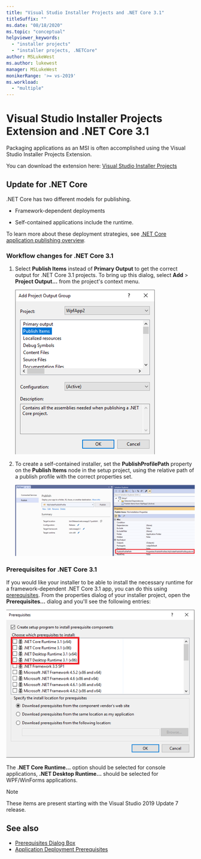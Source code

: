 ```yaml
---
title: "Visual Studio Installer Projects and .NET Core 3.1"
titleSuffix: ""
ms.date: "08/18/2020"
ms.topic: "conceptual"
helpviewer_keywords:
  - "installer projects"
  - "installer projects, .NETCore"
author: MSLukeWest
ms.author: lukewest
manager: MSLukeWest
monikerRange: '>= vs-2019'
ms.workload:
  - "multiple"
---
```


# Visual Studio Installer Projects Extension and .NET Core 3.1

Packaging applications as an MSI is often accomplished using the Visual Studio Installer Projects Extension.

You can download the extension here:
[Visual Studio Installer Projects](https://marketplace.visualstudio.com/items?itemName=VisualStudioClient.MicrosoftVisualStudio2017InstallerProjects)

## Update for .NET Core
.NET Core has two different models for publishing.

- Framework-dependent deployments

- Self-contained applications include the runtime.

To learn more about these deployment strategies, see [.NET Core application publishing overview](/dotnet/core/deploying/).

### Workflow changes for .NET Core 3.1

1. Select **Publish Items** instead of **Primary Output** to get the correct output for .NET Core 3.1 projects.  To bring up this dialog, select **Add** > **Project Output...** from the project's context menu.

    ![The Publish Items output group in the Add Project Output Group dialog](../deployment/media/installer-projects-net-core-publish-items-output.png "Pick Publish Items")

2. To create a self-contained installer, set the **PublishProfilePath** property on the **Publish Items** node in the setup project, using the relative path of a publish profile with the correct properties set.

    ![Setting the publish profile on the Publish Items project output item](../deployment/media/installer-projects-net-core-publish-profile.png "Set Publish Profile")

### Prerequisites for .NET Core 3.1

If you would like your installer to be able to install the necessary runtime for a framework-dependent .NET Core 3.1 app, you can do this using [prerequisites](../deployment/application-deployment-prerequisites.md).  From the properties dialog of your installer project, open the **Prerequisites...** dialog and you'll see the following entries:

![.NET Core items in the Prerequisites dialog](../deployment/media/installer-projects-net-core-prerequisites.png ".NET Core Prerequisites")

The **.NET Core Runtime...** option should be selected for console applications, **.NET Desktop Runtime...** should be selected for WPF/WinForms applications.

>[!NOTE]
>These items are present starting with the Visual Studio 2019 Update 7 release.

## See also

- [Prerequisites Dialog Box](../ide/reference/prerequisites-dialog-box.md)
- [Application Deployment Prerequisites](../deployment/application-deployment-prerequisites.md)